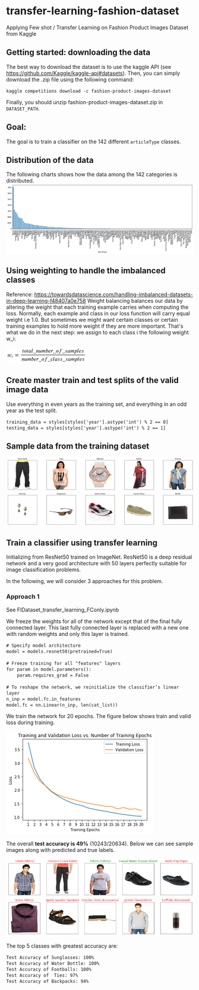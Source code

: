 # transfer-learning-fashion-dataset
Applying Few shot / Transfer Learning on Fashion Product Images Dataset​ from Kaggle

## Getting started: downloading the data
The best way to download the dataset is to use the kaggle API (see https://github.com/Kaggle/kaggle-api#datasets). Then, you can simply download the .zip file using the following command:

```{r, engine='bash', count_lines}
kaggle competitions download -c fashion-product-images-dataset
```

Finally, you should unzip fashion-product-images-dataset.zip in `DATASET_PATH`.

## Goal:
The goal is to train a classifier on the 142 different `articleType` classes.

## Distribution of the data
The following charts shows how the data among the 142 categories is distributed. 
<img src="images/distribution.png"> 

## Using weighting to handle the imbalanced classes 

Reference: https://towardsdatascience.com/handling-imbalanced-datasets-in-deep-learning-f48407a0e758
Weight balancing balances our data by altering the weight that each training example carries when computing the loss. Normally, each example and class in our loss function will carry equal weight i.e 1.0. But sometimes we might want certain classes or certain training examples to hold more weight if they are more important. That's what we do in the next step: we assign to each class i the following weight w_i:

<img src="images/weight.png"> 

## Create master train and test splits of the valid image data
Use everything in even years as the training set, and everything in an odd year as the test split.
```{r, engine='python', count_lines}
training_data = styles[styles['year'].astype('int') % 2 == 0]
testing_data = styles[styles['year'].astype('int') % 2 == 1]
```

## Sample data from the training dataset

<img src="images/sampledata.png"> 
<img src="images/sampledata2.png"> 

## Train a classifier using transfer learning
Initializing from ResNet50 trained on ImageNet. ResNet50 is a deep residual network and a very good architecture with 50 layers perfectly suitable for image classification problems.

In the following, we will consider 3 approaches for this problem.

### Approach 1 
See FIDataset_transfer_learning_FConly.ipynb

We freeze the weights for all of the network except that of the final fully connected layer. This last fully connected layer is replaced with a new one with random weights and only this layer is trained.

```{r, engine='python', count_lines}
# Specify model architecture 
model = models.resnet50(pretrained=True)

# Freeze training for all "features" layers
for param in model.parameters():
    param.requires_grad = False
    
# To reshape the network, we reinitialize the classifier’s linear layer
n_inp = model.fc.in_features
model.fc = nn.Linear(n_inp, len(cat_list))
```
We train the network for 20 epochs. The figure below shows train and valid loss during training.

<img src="images/loss_fconly.png"> 

The overall **test accuracy is 49%** (10243/20634). Below we can see sample images along with predicted and true labels.

<img src="images/sample_resuls_fconly.png"> 

The top 5 classes with greatest accuracy are:

```
Test Accuracy of Sunglasses: 100%
Test Accuracy of Water Bottle: 100%
Test Accuracy of Footballs: 100%
Test Accuracy of  Ties: 97%
Test Accuracy of Backpacks: 94%
```

